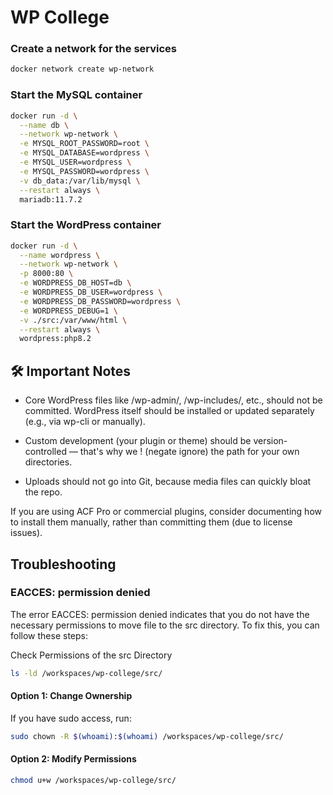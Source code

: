 # WP College

### Create a network for the services

```bash
docker network create wp-network
```

### Start the MySQL container

```bash
docker run -d \
  --name db \
  --network wp-network \
  -e MYSQL_ROOT_PASSWORD=root \
  -e MYSQL_DATABASE=wordpress \
  -e MYSQL_USER=wordpress \
  -e MYSQL_PASSWORD=wordpress \
  -v db_data:/var/lib/mysql \
  --restart always \
  mariadb:11.7.2
```

### Start the WordPress container

```bash
docker run -d \
  --name wordpress \
  --network wp-network \
  -p 8000:80 \
  -e WORDPRESS_DB_HOST=db \
  -e WORDPRESS_DB_USER=wordpress \
  -e WORDPRESS_DB_PASSWORD=wordpress \
  -e WORDPRESS_DEBUG=1 \
  -v ./src:/var/www/html \
  --restart always \
  wordpress:php8.2
```

## 🛠️ Important Notes
- Core WordPress files like /wp-admin/, /wp-includes/, etc., should not be committed. WordPress itself should be installed or updated separately (e.g., via wp-cli or manually).

- Custom development (your plugin or theme) should be version-controlled — that's why we ! (negate ignore) the path for your own directories.

- Uploads should not go into Git, because media files can quickly bloat the repo.

If you are using ACF Pro or commercial plugins, consider documenting how to install them manually, rather than committing them (due to license issues).


## Troubleshooting

### EACCES: permission denied

The error EACCES: permission denied indicates that you do not have the necessary permissions to move file to the src directory. To fix this, you can follow these steps:

Check Permissions of the src Directory

```bash
ls -ld /workspaces/wp-college/src/
```

#### Option 1: Change Ownership

If you have sudo access, run:

```bash
sudo chown -R $(whoami):$(whoami) /workspaces/wp-college/src/
```

#### Option 2: Modify Permissions

```bash
chmod u+w /workspaces/wp-college/src/
```
